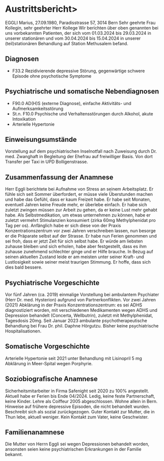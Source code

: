 # Austrittsbericht>
EGGLI Marius, 27.09.1980, Paradisstrasse 57, 3014 Bern
Sehr geehrte Frau Kollegin, sehr geehrter Herr Kollege
Wir berichten über oben genannten bei uns vorbekannten Patienten,
der sich vom 01.03.2024 bis 29.03.2024 in unserer stationären und
vom 30.04.2024 bis 15.04.2024 in unserer (teil)stationären Behandlung
auf Station Methusalem befand.

## Diagnosen
* F33.2 Rezidivierende depressive Störung, gegenwärtige schwere Episode 
ohne psychotische Symptome

## Psychiatrische und somatische Nebendiagnosen
* F90.0 AD(H)S (externe Diagnose), einfache Aktivitäts- und Aufmerksamkeitsstörung
* St.n. F10.0 Psychische und Verhaltensstörungen durch Alkohol, akute Intoxikation
* Arterielle Hypertonie

## Einweisungsumstände
Vorstellung auf dem psychiatrischen Inselnotfall nach Zuweisung durch Dr. med. Zwanghaft
in Begleitung der Ehefrau auf freiwilliger Basis. 
Von dort Transfer per Taxi in UPD Bolligenstrasse.

## Zusammenfassung der Anamnese 
Herr Eggli berichtete bei Aufnahme von Stress an seinem Arbeitsplatz. Er fühle sich
seit Sommer überfordert, er müsse viele Überstunden machen und habe das Gefühl, dass 
er kaum Freizeit habe. Er habe seit Monaten, eventuell Jahren keine Freude mehr, er 
überlebe einfach. Er habe sich zuletzt zwingen müssen zur Arbeit zu gehen, 
da er keine Lust mehr gehabt habe. 
Als Selbstmedikation, um etwas unternehmen zu können, habe er zuletzt vermehrt 
Stimulanzien konsumiert (zirka 60mg Methylphenidat pro Tag per os). 
Anfänglich habe er sich diese von der Praxis Konzentrationszentrum vor zwei 
Jahren verschreiben lassen, nun besorge er die Präparate selbst auf der Strasse. 
Er habe nun Ferien genommen und sei froh, dass er jetzt Zeit für sich selbst habe. 
Er würde am liebsten zuhause bleiben und sich erholen, habe aber festgestellt, 
dass es ihm zuhause zunehmend schlechter ginge und er Hilfe brauche. In Bezug auf 
seinen aktuellen Zustand leide er am meisten unter seiner Kraft- und Lustlosigkeit 
sowie seiner meist traurigen Stimmung. Er hoffe, dass sich dies bald bessere.

## Psychiatrische Vorgeschichte
Vor fünf Jahren (ca. 2019) einmalige Vorstellung bei ambulantem Psychiater
(Herr Dr. med. Hysterion) aufgrund von Partnerkonflikten. Vor zwei Jahren (2021) 
Abklärung in der Praxis Konzentrationszentrum: es sei ADHS diagnostiziert worden, 
mit verschiedenen Medikamenten wegen ADHS und Depression behandelt (Concerta, Wellbutrin), 
zuletzt mit Methylphenidat, Tagesdosis 20mg. Seit Januar 2023 ambulante 
psychotherapeutische Behandlung bei Frau Dr. phil. Daphne Hörgutzu. 
Bisher keine psychiatrische Hospitalisationen.

## Somatische Vorgeschichte
Arterielle Hypertonie seit 2021 unter Behandlung mit Lisinopril 5 mg
Abklärung in Meer-Spital wegen Porphyrie.

## Soziobiografische Anamnese
Sicherheitsmitarbeiter in Firma Safenight seit 2020 zu 100% angestellt. 
Aktuell habe er Ferien bis Ende 04/2024. Ledig, keine feste Partnerschaft, 
keine Kinder. Lehre als Coiffeur 2005 abgeschlossen. Wohne allein in Bern. 
Hinweise auf frühere depressive Episoden, die nicht behandelt wurden. 
Beschreibt sich als sozial zurückgezogen. Guter Kontakt zur Mutter, 
die in Thun lebe, aktuell weniger. Kein Kontakt zum Vater, keine Geschwister.

## Familienanamnese
Die Mutter von Herrn Eggli sei wegen Depressionen behandelt worden, 
ansonsten seien keine psychiatrischen Erkrankungen in der Familie bekannt.
